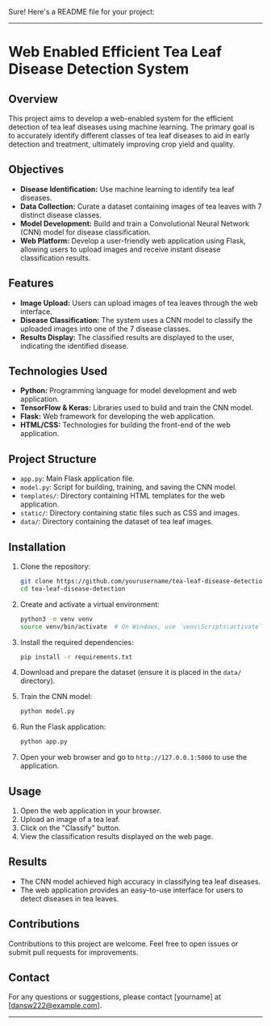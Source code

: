 Sure! Here's a README file for your project:

---

# Web Enabled Efficient Tea Leaf Disease Detection System

## Overview

This project aims to develop a web-enabled system for the efficient detection of tea leaf diseases using machine learning. The primary goal is to accurately identify different classes of tea leaf diseases to aid in early detection and treatment, ultimately improving crop yield and quality.

## Objectives

- **Disease Identification:** Use machine learning to identify tea leaf diseases.
- **Data Collection:** Curate a dataset containing images of tea leaves with 7 distinct disease classes.
- **Model Development:** Build and train a Convolutional Neural Network (CNN) model for disease classification.
- **Web Platform:** Develop a user-friendly web application using Flask, allowing users to upload images and receive instant disease classification results.

## Features

- **Image Upload:** Users can upload images of tea leaves through the web interface.
- **Disease Classification:** The system uses a CNN model to classify the uploaded images into one of the 7 disease classes.
- **Results Display:** The classified results are displayed to the user, indicating the identified disease.

## Technologies Used

- **Python:** Programming language for model development and web application.
- **TensorFlow & Keras:** Libraries used to build and train the CNN model.
- **Flask:** Web framework for developing the web application.
- **HTML/CSS:** Technologies for building the front-end of the web application.

## Project Structure

- `app.py`: Main Flask application file.
- `model.py`: Script for building, training, and saving the CNN model.
- `templates/`: Directory containing HTML templates for the web application.
- `static/`: Directory containing static files such as CSS and images.
- `data/`: Directory containing the dataset of tea leaf images.

## Installation

1. Clone the repository:
    ```bash
    git clone https://github.com/yourusername/tea-leaf-disease-detection.git
    cd tea-leaf-disease-detection
    ```

2. Create and activate a virtual environment:
    ```bash
    python3 -m venv venv
    source venv/bin/activate  # On Windows, use `venv\Scripts\activate`
    ```

3. Install the required dependencies:
    ```bash
    pip install -r requirements.txt
    ```

4. Download and prepare the dataset (ensure it is placed in the `data/` directory).

5. Train the CNN model:
    ```bash
    python model.py
    ```

6. Run the Flask application:
    ```bash
    python app.py
    ```

7. Open your web browser and go to `http://127.0.0.1:5000` to use the application.

## Usage

1. Open the web application in your browser.
2. Upload an image of a tea leaf.
3. Click on the "Classify" button.
4. View the classification results displayed on the web page.

## Results

- The CNN model achieved high accuracy in classifying tea leaf diseases.
- The web application provides an easy-to-use interface for users to detect diseases in tea leaves.

## Contributions

Contributions to this project are welcome. Feel free to open issues or submit pull requests for improvements.

## Contact

For any questions or suggestions, please contact [yourname] at [dansw222@example.com].

---